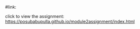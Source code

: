 #link: 

click to view the assignment:
https://posubabupulla.github.io/module2assignment/index.html
